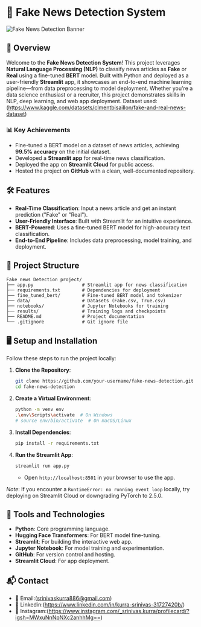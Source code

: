 # 📰 Fake News Detection System

![Fake News Detection Banner](https://img.shields.io/badge/Project-Fake%20News%20Detection-blueviolet?style=for-the-badge)

## 🚀 Overview
Welcome to the **Fake News Detection System**! This project leverages **Natural Language Processing (NLP)** to classify news articles as **Fake** or **Real** using a fine-tuned **BERT** model. Built with Python and deployed as a user-friendly **Streamlit** app, it showcases an end-to-end machine learning pipeline—from data preprocessing to model deployment. Whether you're a data science enthusiast or a recruiter, this project demonstrates skills in NLP, deep learning, and web app deployment.
Dataset used:(https://www.kaggle.com/datasets/clmentbisaillon/fake-and-real-news-dataset)

### 📊 Key Achievements
- Fine-tuned a BERT model on a dataset of news articles, achieving **99.5% accuracy** on the initial dataset.
- Developed a **Streamlit app** for real-time news classification.
- Deployed the app on **Streamlit Cloud** for public access.
- Hosted the project on **GitHub** with a clean, well-documented repository.

## 🛠️ Features
- **Real-Time Classification**: Input a news article and get an instant prediction ("Fake" or "Real").
- **User-Friendly Interface**: Built with Streamlit for an intuitive experience.
- **BERT-Powered**: Uses a fine-tuned BERT model for high-accuracy text classification.
- **End-to-End Pipeline**: Includes data preprocessing, model training, and deployment.

## 📂 Project Structure
```
Fake news Detection project/
├── app.py                  # Streamlit app for news classification
├── requirements.txt        # Dependencies for deployment
├── fine_tuned_bert/        # Fine-tuned BERT model and tokenizer
├── data/                   # Datasets (Fake.csv, True.csv)
├── notebooks/              # Jupyter Notebooks for training
├── results/                # Training logs and checkpoints
├── README.md               # Project documentation
└── .gitignore              # Git ignore file
```

## 🖥️ Setup and Installation
Follow these steps to run the project locally:

1. **Clone the Repository**:
   ```bash
   git clone https://github.com/your-username/fake-news-detection.git
   cd fake-news-detection
   ```

2. **Create a Virtual Environment**:
   ```bash
   python -m venv env
   .\env\Scripts\activate  # On Windows
   # source env/bin/activate  # On macOS/Linux
   ```

3. **Install Dependencies**:
   ```bash
   pip install -r requirements.txt
   ```

4. **Run the Streamlit App**:
   ```bash
   streamlit run app.py
   ```
   - Open `http://localhost:8501` in your browser to use the app.

*Note*: If you encounter a `RuntimeError: no running event loop` locally, try deploying on Streamlit Cloud or downgrading PyTorch to 2.5.0.

## 🔧 Tools and Technologies
- **Python**: Core programming language.
- **Hugging Face Transformers**: For BERT model fine-tuning.
- **Streamlit**: For building the interactive web app.
- **Jupyter Notebook**: For model training and experimentation.
- **GitHub**: For version control and hosting.
- **Streamlit Cloud**: For app deployment.

## 📬 Contact
- 📧 Email:(srinivaskurra886@gmail.com)
- 📧 Linkedin:(https://www.linkedin.com/in/kurra-srinivas-31727420b/)
- 📸 Instagram:(https://www.instagram.com/_srinivas.kurra/profilecard/?igsh=MWxuNnNpNXc2anhhMg==)

